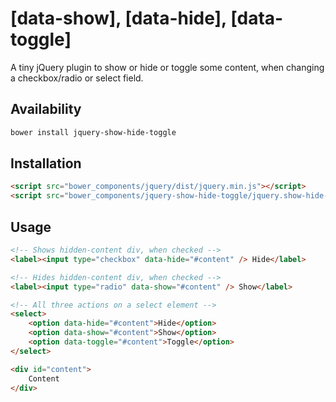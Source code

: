 # [data-show], [data-hide], [data-toggle]
A tiny jQuery plugin to show or hide or toggle some content, when changing a checkbox/radio or select field.

## Availability

```bash
bower install jquery-show-hide-toggle
```

## Installation

```html
<script src="bower_components/jquery/dist/jquery.min.js"></script>
<script src="bower_components/jquery-show-hide-toggle/jquery.show-hide-toggle.min.js"></script>
```

## Usage

```html
<!-- Shows hidden-content div, when checked -->
<label><input type="checkbox" data-hide="#content" /> Hide</label>

<!-- Hides hidden-content div, when checked -->
<label><input type="radio" data-show="#content" /> Show</label>

<!-- All three actions on a select element -->
<select>
    <option data-hide="#content">Hide</option>
    <option data-show="#content">Show</option>
    <option data-toggle="#content">Toggle</option>
</select>

<div id="content">
    Content
</div>
```
